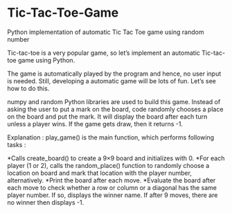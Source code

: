 # Tic-Tac-Toe-Game
Python implementation of automatic Tic Tac Toe game using random number

Tic-tac-toe is a very popular game, so let’s implement an automatic Tic-tac-toe game using Python.

The game is automatically played by the program and hence, no user input is needed. Still, developing a automatic game will be lots of fun. Let’s see how to do this.

numpy and random Python libraries are used to build this game. Instead of asking the user to put a mark on the board, code randomly chooses a place on the board and put the mark. It will display the board after each turn unless a player wins. If the game gets draw, then it returns -1.

Explanation :
play_game() is the main function, which performs following tasks :

*Calls create_board() to create a 9×9 board and initializes with 0.
*For each player (1 or 2), calls the random_place() function to randomly choose a location on board and mark that location with the player number, alternatively.
*Print the board after each move.
*Evaluate the board after each move to check whether a row or column or a diagonal has the same player number. If so, displays the winner name. If after 9 moves, there are no winner then displays -1.
